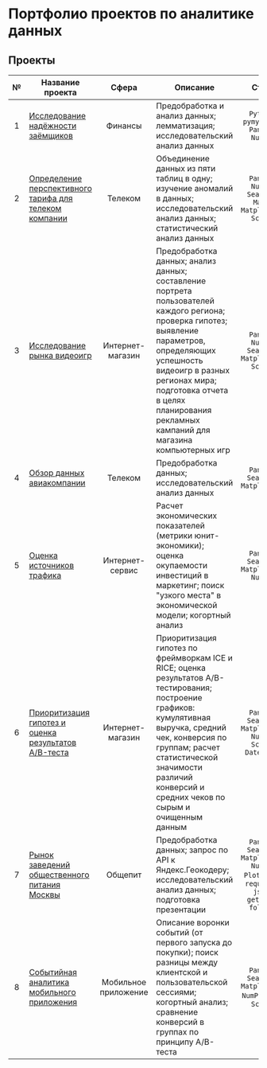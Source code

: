 #  Портфолио проектов по аналитике данных 

## Проекты

|№|Название проекта|Сфера|Описание|Стек|
|:-----:|-----|:-----:|-----|:-----:|
|1|[Исследование надёжности заёмщиков](https://github.com/AntonDovgan/Data-analysis/tree/main/Borrower_Reliability_Research)|Финансы|Предобработка и анализ данных; лемматизация; исследовательский анализ данных| `Python` `pymystem3` `Pandas` `NumPy` |
|2|[Определение перспективного тарифа для телеком компании](https://github.com/AntonDovgan/Data-analysis/tree/main/Determination_of_Perspective_Tariff)|Телеком|Объединение данных из пяти таблиц в одну; изучение аномалий в данных; исследовательский анализ данных; статистический анализ данных | `Pandas` `NumPy` `Seaborn` `Math` `Matplotlib` `SciPy`|
|3|[Исследование рынка видеоигр](https://github.com/AntonDovgan/Data-analysis/tree/main/Videogames_Market_Research)|Интернет-магазин|Предобработка данных; анализ данных; составление портрета пользователей каждого региона; проверка гипотез; выявление параметров, определяющих успешность видеоигр в разных регионах мира; подготовка отчета в целях планирования рекламных кампаний для магазина компьютерных игр| `Pandas` `NumPy` `Seaborn` `Matplotlib` `SciPy`|
|4|[Обзор данных авиакомпании](https://github.com/AntonDovgan/data-analysis-projects/tree/main/Analytics_in_airlines)|Телеком|Предобработка данных; исследовательский анализ данных| `Pandas` `Seaborn`  `Matplotlib`|
|5|[Оценка источников трафика](https://github.com/AntonDovgan/data-analysis-projects/tree/main/Business%20metrics)|Интернет-сервис|Расчет экономических показателей (метрики юнит-экономики); оценка окупаемости инвестиций в маркетинг; поиск "узкого места" в экономической модели; когортный анализ| `Pandas` `Seaborn` `Matplotlib` `Numpy`|
|6|[Приоритизация гипотез и оценка результатов A/B-теста](https://github.com/AntonDovgan/data-analysis-projects/tree/main/Hypothesis_and_AB_Testing)|Интернет-магазин|Приоритизация гипотез по фреймворкам ICE и RICE; оценка результатов A/B-тестирования; построение графиков: кумулятивная выручка, средний чек, конверсия по группам; расчет статистической значимости различий конверсий и средних чеков по сырым и очищенным данным| `Pandas` `Seaborn` `Matplotlib` `Numpy` `SciPy` `Datetime`|
|7|[Рынок заведений общественного питания Москвы](https://github.com/AntonDovgan/data-analysis-projects/tree/main/catering_market_research_in_moscow)|Общепит|Предобработка данных; запрос по API к Яндекс.Геокодеру; исследовательский анализ данных; подготовка презентации| `Pandas` `Seaborn` `Matplotlib` `NumPy` `Plotly` `re` `requests` `json` `getpass` `folium`
|8|[Событийная аналитика мобильного приложения](https://github.com/AntonDovgan/data-analysis-projects/tree/main/event_analytics_in_mobile_app)|Мобильное приложение|Описание воронки событий (от первого запуска до покупки); поиск разницы между клиентской и пользовательской сессиями; когортный анализ; сравнение конверсий в группах по принципу A/B-теста| `Pandas` `Seaborn` `Matplotlib` `NumPy` `Math` `SciPy`